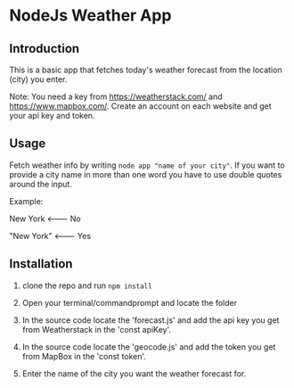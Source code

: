 # NodeJs Weather App

## Introduction

This is a basic app that fetches today's weather forecast from the location (city) you enter.

Note: You need a key from https://weatherstack.com/ and https://www.mapbox.com/.
Create an account on each website and get your api key and token.

## Usage

Fetch weather info by writing `node app "name of your city"`. If you want to provide a city name in more than one word you have to use double quotes around the input.

Example:

New York <--- No

"New York" <--- Yes

## Installation

1. clone the repo and run `npm install`

2. Open your terminal/commandprompt and locate the folder

3. In the source code locate the 'forecast.js' and add the api key you get from Weatherstack in the 'const apiKey'.

4. In the source code locate the 'geocode.js' and add the token you get from MapBox in the 'const token'.

5. Enter the name of the city you want the weather forecast for.
